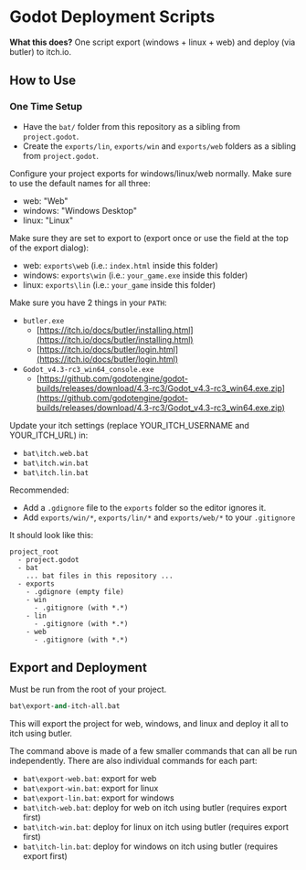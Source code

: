 # Godot Deployment Scripts

**What this does?**
One script export (windows + linux + web) and deploy (via butler) to itch.io.

## How to Use

### One Time Setup

- Have the `bat/` folder from this repository as a sibling from `project.godot`.
- Create the `exports/lin`, `exports/win` and `exports/web` folders as a sibling from `project.godot`.

Configure your project exports for windows/linux/web normally.
Make sure to use the default names for all three:

- web: "Web"
- windows: "Windows Desktop"
- linux: "Linux"

Make sure they are set to export to (export once or use the field at the top of the export dialog):

- web: `exports\web` (i.e.: `index.html` inside this folder)
- windows: `exports\win` (i.e.: `your_game.exe` inside this folder)
- linux: `exports\lin` (i.e.: `your_game` inside this folder)

Make sure you have 2 things in your `PATH`:

- `butler.exe`
  - [https://itch.io/docs/butler/installing.html](https://itch.io/docs/butler/installing.html)
  - [https://itch.io/docs/butler/login.html](https://itch.io/docs/butler/login.html)
- `Godot_v4.3-rc3_win64_console.exe`
  - [https://github.com/godotengine/godot-builds/releases/download/4.3-rc3/Godot_v4.3-rc3_win64.exe.zip](https://github.com/godotengine/godot-builds/releases/download/4.3-rc3/Godot_v4.3-rc3_win64.exe.zip)

Update your itch settings (replace YOUR_ITCH_USERNAME and YOUR_ITCH_URL) in:

- `bat\itch.web.bat`
- `bat\itch.win.bat`
- `bat\itch.lin.bat`

Recommended:

- Add a `.gdignore` file to the `exports` folder so the editor ignores it.
- Add `exports/win/*`, `exports/lin/*` and `exports/web/*` to your `.gitignore`

It should look like this:

```
project_root
  - project.godot
  - bat
    ... bat files in this repository ...
  - exports
    - .gdignore (empty file)
    - win
      - .gitignore (with *.*)
    - lin
      - .gitignore (with *.*)
    - web
      - .gitignore (with *.*)
```

## Export and Deployment

Must be run from the root of your project.

```ps
bat\export-and-itch-all.bat
```

This will export the project for web, windows, and linux and deploy it all to itch using butler.

The command above is made of a few smaller commands that can all be run independently.
There are also individual commands for each part:

- `bat\export-web.bat`: export for web
- `bat\export-win.bat`: export for linux
- `bat\export-lin.bat`: export for windows
- `bat\itch-web.bat`: deploy for web on itch using butler (requires export first)
- `bat\itch-win.bat`: deploy for linux on itch using butler (requires export first)
- `bat\itch-lin.bat`: deploy for windows on itch using butler (requires export first)
